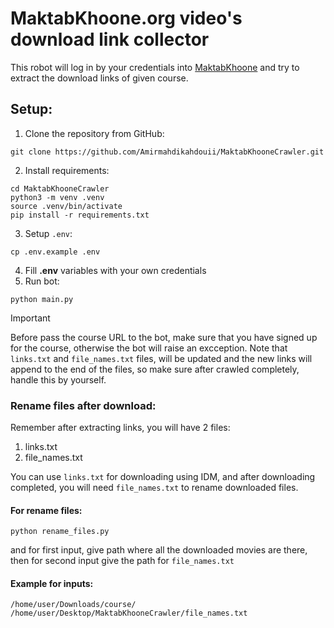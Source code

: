 # MaktabKhoone.org video's download link collector

This robot will log in by your credentials into [MaktabKhoone](https://MaktabKhoone.org) and try to extract the download
links of given course.

## Setup:

1. Clone the repository from GitHub:

```shell
git clone https://github.com/Amirmahdikahdouii/MaktabKhooneCrawler.git
```

2. Install requirements:

```shell
cd MaktabKhooneCrawler
python3 -m venv .venv
source .venv/bin/activate
pip install -r requirements.txt
```

3. Setup `.env`:

```shell
cp .env.example .env
```

4. Fill **.env** variables with your own credentials
5. Run bot:

```shell
python main.py
```

> [!IMPORTANT]
> Before pass the course URL to the bot, make sure that you have signed up for the course, otherwise the bot will raise an excception.
> Note that `links.txt` and `file_names.txt` files, will be updated and the new links will append to the end of the files, so make sure after crawled completely, handle this by yourself.

### Rename files after download:
Remember after extracting links, you will have 2 files:
1. links.txt
2. file_names.txt

You can use `links.txt` for downloading using IDM, and after downloading completed, you will need `file_names.txt` to 
rename downloaded files.

#### For rename files:
```shell
python rename_files.py
```

and for first input, give path where all the downloaded movies are there, then for second input give the path for 
`file_names.txt`

#### Example for inputs:
```shell
/home/user/Downloads/course/
/home/user/Desktop/MaktabKhooneCrawler/file_names.txt
```
